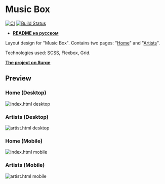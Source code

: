 # Music Box
[![CI](https://github.com/VilerIT/layout-designer-project-lvl2/actions/workflows/ci.yml/badge.svg)](https://github.com/VilerIT/layout-designer-project-lvl2/actions/workflows/ci.yml)
[![Build Status](https://travis-ci.com/VilerIT/layout-designer-project-lvl2.svg?branch=main)](https://travis-ci.com/VilerIT/layout-designer-project-lvl2)

* **[README на русском](./README.ru-RU.md)**

Layout design for "Music Box". Contains two pages: "[Home](https://viler-music-box.surge.sh/index.html)" and "[Artists](https://viler-music-box.surge.sh/artist.html)".

Technologies used: SCSS, Flexbox, Grid.

**[The project on Surge](https://viler-music-box.surge.sh/)**

## Preview

### Home (Desktop)
![index.html desktop](./assets/images/index-capture-desktop.png)

### Artists (Desktop)
![artist.html desktop](./assets/images/artist-capture-desktop.png)

### Home (Mobile)
![index.html mobile](./assets/images/index-capture-mobile.png)

### Artists (Mobile)
![artist.html mobile](./assets/images/artist-capture-mobile.png)
